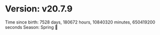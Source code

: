 # Version: v20.7.9
Time since birth: 7528 days, 180672 hours, 10840320 minutes, 650419200 seconds
Season: Spring 🌸
